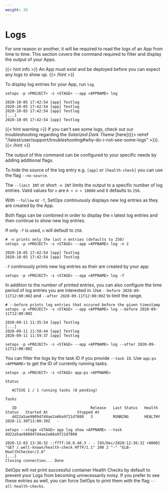 ```yaml
---
weight: 30
---
```

# Logs

For one reason or another, it will be required to read the logs of an App from time to time. This section covers the command required to filter and display the output of your Apps.

{{< hint info >}}
An App must exist and be deployed before you can expect any logs to show up.
{{< /hint >}}

To display log entries for your App, run `log`.

```shell
setops -p <PROJECT> -s <STAGE> --app <APPNAME> log
```
```
2020-10-05 17:42:54 [app] Testlog
2020-10-05 17:42:54 [app] Testlog
2020-10-05 17:42:54 [app] Testlog
[...]
2020-10-05 17:42:54 [app] Testlog
```

{{< hint warning >}}
If you can't see some logs, check out our troubleshooting regarding the _Solarized Dark Theme_ [here]({{< relref "/latest/user/support/troubleshooting#why-do-i-not-see-some-logs" >}}).
{{< /hint >}}

The output of this command can be configured to your specific needs by adding additional flags.

To hide the source of the log entry e.g. `[app]` or `[health-check]` you can use the flag `--no-source`.

The `--limit INT` or short `-n INT` limits the output to a specific number of log entries. Valid values for `n` are `0 < n < 10000` und it defaults to `250`.

With `--follow` or `-f`, SetOps continuously displays new log entries as they are created by the App.

Both flags can be combined in order to display the `n` latest log entries and then continue to show new log entries.

If only `-f` is used, `n` will default to `250`.

```shell
# -n prints only the last n entries (defaults to 250)
setops -p <PROJECT> -s <STAGE> --app <APPNAME> log -n 2
```
```
2020-10-05 17:42:54 [app] Testlog
2020-10-05 17:42:54 [app] Testlog
```
`-f` continously prints new log entries as their are created by your app:

```shell
setops -p <PROJECT> -s <STAGE> --app <APPNAME> log -f
```

In addition to the number of printed entries, you can also configure the time period of log entries you are interested in. Use `--before 2020-09-11T12:00:00Z` and `--after 2020-09-11T12:00:00Z` to limit the range.

```shell
# --before prints log entries that occured before the given timestamp
setops -p <PROJECT> -s <STAGE> --app <APPNAME> log --before 2020-09-11T12:00:00Z
```
```
2020-09-11 11:35:54 [app] Testlog
[...]
2020-09-11 11:58:44 [app] Testlog
2020-09-11 11:59:37 [app] Testlog
```
```shell
setops -p <PROJECT> -s <STAGE> --app <APPNAME> log --after 2020-09-11T12:00:00Z
```
You can filter the logs by the task ID if you provide `--task ID`. Use `app:ps <APPNAME>` to get the ID
of currently running tasks.

```shell
setops -p <PROJECT> -s <STAGE> app:ps <APPNAME>
```
```
Status

   ACTIVE 1 / 1 running tasks (0 pending)

Tasks

   ID                                 Release   Last Status   Health Status   Started At             Stopped At
   dd22a5ae988947d4ae2a66a9f21d7808   3         RUNNING       HEALTHY         2020-11-30T13:00:39Z   -
```
```shell
setops --stage <STAGE> app log show <APPNAME> --task dd22a5ae988947d4ae2a66a9f21d7808
```
```
2020-12-03 13:36:32 ::ffff:10.0.40.3 - - [03/Dec/2020:12:36:32 +0000] "GET /.well-known/health-check HTTP/1.1" 200 2 "-" "ELB-HealthChecker/2.0"
[...]
Closing connection... Done
```

SetOps will not print successful container Health Checks by default to prevent your Logs from becoming unnecessarily noisy. If you prefer to see these entries as well, you can force SetOps to print them with the flag `--all-health-checks`.

